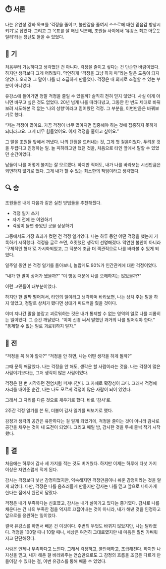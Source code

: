 ## ⏱️ 서론

나는 유연성 강화 목표를 ‘걱정을 줄이고, 불안감을 줄여서 스스로에 대한 믿음감 향상시키기’로 잡았다.
그리고 그 목표를 잘 해낸 덕분에, 조원들 사이에서 ‘유강스 최고 아웃풋 일리’라는 장난도 들을 수 있었다.

## 🌱 기

처음부터 가능하다고 생각했던 건 아니다. 걱정을 줄이고 싶다는 건 단순한 바람이었다. 하지만 생각보다 그게 어려웠다. 막연하게 “걱정을 그냥 하지 마”라는 말은 도움이 되지 않았다. 오히려 그 말이 나를 더 조급하게 만들었다. 걱정은 내 의지로 조절할 수 있는 부분이 아니었다.

유강스에 들어가면 정말 걱정을 줄일 수 있을까? 솔직히 전혀 믿지 않았다. 사실 이게 아니면 바꾸고 싶은 것도 없었다. 20년 넘게 나를 따라다녔고, 그동안 한 번도 제대로 바꿔보려 시도해본 적 없는 ‘나의 성향’이라고 믿어왔던 걱정. 그 부분을, 이번만큼은 바꿔보기로 했다.

“저는 걱정이 많아요. 가끔 걱정이 너무 많아지면 집중해야 하는 것에 집중하지 못하게 되더라고요.
그게 너무 힘들었어요. 이제 걱정을 줄이고 싶어요.”

그 말을 조원들 앞에서 꺼냈다. 나의 단점을 드러내는 것, 그게 첫 걸음이었다. 두려운 것을 두렵다고 인정하는 일. 늘 피하려고만 했던 것을, 처음으로 타인 앞에서 말할 수 있었던 순간이었다.

남들이 나를 어떻게 볼지는 잘 모르겠다. 하지만 적어도, 내가 나를 바라보는 시선만큼은 외면하지 않기로 했다.
그게 내가 할 수 있는 최소한의 책임이라고 생각했다.

## 🔍 승

조원들은 내게 다음과 같은 실천 방법들을 추천해줬다.

- 걱정 일기 쓰기
- 자기 전에 눈 이완하기
- 걱정이 들면 좋았던 곳을 상상하기

그중에서도 가장 효과가 컸던 건 걱정 일기였다. 나는 하루 동안 어떤 걱정을 했는지 기록하기 시작했다. 걱정을 글로 쓰면, 흐릿했던 생각이 선명해졌다. 막연한 불안이 아니라 ‘구체적인 형태’로 가시화되었고, 그 덕분에 조금 더 객관적으로 나를 바라볼 수 있게 되었다.

일주일 동안 쓴 걱정 일기를 돌아보니, 놀랍게도 90%가 인간관계에 대한 걱정이었다.

“내가 한 말이 상처가 됐을까?” “이 행동 때문에 나를 오해하지는 않았을까?”

이런 고민들이 대부분이었다.

하지만 한 발짝 떨어져서, 타인의 일이라고 생각하며 바라보면, 나는 상처 주는 말을 하지 않았고, 정말로 상처가 됐다면 상대가 피드백을 줬을 것이다.

이미 지나간 말을 붙잡고 괴로워하는 것은 내가 통제할 수 없는 영역의 일로 나를 괴롭히는 일이었다.
그 순간 깨달았다. “이미 신경 써서 말했던 과거의 나를 믿어줘야 한다.” "통제할 수 없는 일로 괴로워하지 말자."

## 🍵 전

“걱정을 꼭 해야 할까?” “걱정을 안 하면, 나는 어떤 생각을 하게 될까?”

그때 문득 깨달았다. 나는 걱정을 안 해도, 생각은 할 사람이라는 것을. 나는 걱정이 많은 사람이기보다는,
그저 생각이 많은 사람이었다.

걱정은 한 번 시작하면 전염처럼 퍼져나간다. 그 자체로 확장성이 크다. 그래서 걱정에 자리를 내어준 순간, 나는 나도 모르게 걱정이 많은 사람이 되어 있었다.

그래서 그 자리를 다른 것으로 채우기로 했다. 바로 ‘감사’로.

2주간 걱정 일기를 쓴 뒤, 더불어 감사 일기를 써보기로 했다.

감정과 생각의 공간은 유한하다는 걸 알게 되었기에, 걱정을 줄이는 것이 아니라 감사로 공간을 채우는 것이 내 도전이 되었다. 그리고 매일 밤, 감사한 것을 두세 줄씩 적기 시작했다.

## 🎯 결

처음에는 하루에 감사 세 가지를 적는 것도 버거웠다. 하지만 이제는 하루에 다섯 가지 이상은 자연스럽게 적게 된다.

감사는 걱정보다 낯선 감정이었지만, 익숙해지면 걱정만큼이나 쉬운 감정이라는 것을 알게 되었다. 다만, 걱정은 나를 움츠러들게 만들지만 감사는 나를 믿고 앞으로 나아가게 한다는 점에서 완전히 달랐다.

걱정은 내가 부족하다는 신호였고, 감사는 내가 살아가고 있다는 증거였다.
감사로 나를 채운다는 건 나의 부족한 점을 억지로 끄집어내는 것이 아니라, 내가 해낸 것을 인정하고 앞으로를 응원하는 일이었다.

결국 유강스를 하면서 배운 건 이것이다. 주변의 무엇도 바뀌지 않았지만, 나는 달라졌다.
걱정을 100할 때나 10할 때나, 세상은 여전히 그대로였지만 내 마음은 훨씬 가벼워지고 단단해졌다.

사람은 언제나 부족하다고 느낀다. 그래서 걱정하고, 불안해하고, 조급해진다. 하지만 나 자신을 믿고, 내가 해온 걸 바라봐주는 연습만으로도 그 감정의 흐름을 조금은 다르게 만들어갈 수 있다는 걸, 이번 유강스를 통해 배울 수 있었다.

